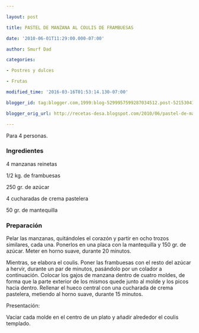 ```yaml
---

layout: post

title: PASTEL DE MANZANA AL COULIS DE FRAMBUESAS

date: '2010-06-01T11:29:00.000-07:00'

author: Smurf Dad

categories:

- Postres y dulces

- Frutas

modified_time: '2016-03-16T01:53:14.130-07:00'

blogger_id: tag:blogger.com,1999:blog-5299957599287034512.post-521530412243437522

blogger_orig_url: http://recetas-desa.blogspot.com/2010/06/pastel-de-manzana-al-coulis-de.html

---
```


Para 4 personas.

<h3>Ingredientes</h3>

4 manzanas reinetas

1/2 kg. de frambuesas

250 gr. de azúcar

4 cucharadas de crema pastelera

50 gr. de mantequilla

<h3>Preparación</h3>

Pelar las manzanas, quitándoles el corazón y partir en ocho trozos similares, cada una. Ponerlos en una placa con la mantequilla y 150 gr. de azúcar. Meter en horno suave, durante 20 minutos.

Mientras, se elabora el coulis. Poner las frambuesas con el resto del azúcar a hervir, durante un par de minutos, pasándolo por un colador a continuación. Colocar los gajos de manzana dentro de cuatro moldes, de forma que la parte exterior de los mismos quede junto al molde y los picos hacia dentro. Rellenar el hueco central con una cucharada de crema pastelera, metiendo al horno suave, durante 15 minutos.

Presentación:

Vaciar cada molde en el centro de un plato y añadir alrededor el coulis templado.